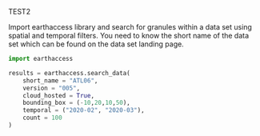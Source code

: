 TEST2

Import earthaccess library and search for granules within a data set using spatial and temporal filters. You need to know the short name of the data set which can be found on the data set landing page.

```py
import earthaccess

results = earthaccess.search_data(
    short_name = "ATL06",
    version = "005",
    cloud_hosted = True, 
    bounding_box = (-10,20,10,50),
    temporal = ("2020-02", "2020-03"),
    count = 100
)
```

